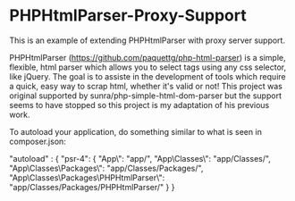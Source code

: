 # PHPHtmlParser-Proxy-Support
This is an example of extending PHPHtmlParser with proxy server support.

PHPHtmlParser (https://github.com/paquettg/php-html-parser) is a simple, flexible, html parser which allows you to select tags using any css selector, like jQuery. The goal is to assiste in the development of tools which require a quick, easy way to scrap html, whether it's valid or not! This project was original supported by sunra/php-simple-html-dom-parser but the support seems to have stopped so this project is my adaptation of his previous work.

To autoload your application, do something similar to what is seen in composer.json:

  "autoload" : {
    "psr-4": {
      "App\\": "app/",
      "App\\Classes\\": "app/Classes/",
      "App\\Classes\\Packages\\": "app/Classes/Packages/",
      "App\\Classes\\Packages\\PHPHtmlParser\\": "app/Classes/Packages/PHPHtmlParser/"
    }
  }
